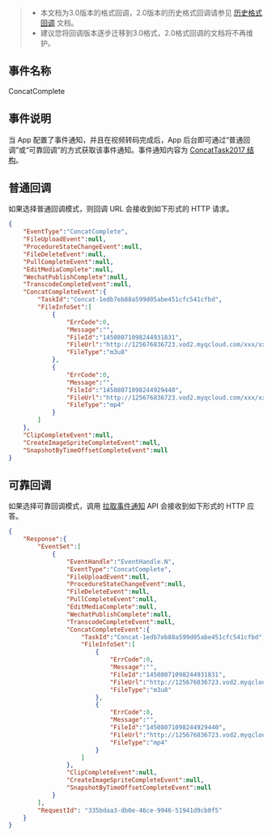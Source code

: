 >
>- 本文档为3.0版本的格式回调，2.0版本的历史格式回调请参见 [历史格式回调](https://intl.cloud.tencent.com/document/product/266/33962#ConcatComplete) 文档。
>- 建议您将回调版本逐步迁移到3.0格式，2.0格式回调的文档将不再维护。

## 事件名称
ConcatComplete

## 事件说明
当 App 配置了事件通知，并且在视频转码完成后，App 后台即可通过“普通回调”或“可靠回调”的方式获取该事件通知。事件通知内容为 [ConcatTask2017 结构](https://intl.cloud.tencent.com/document/product/266/34187#ConcatTask2017)。


## 普通回调
如果选择普通回调模式，则回调 URL 会接收到如下形式的 HTTP 请求。
```json
{
    "EventType":"ConcatComplete",
    "FileUploadEvent":null,
    "ProcedureStateChangeEvent":null,
    "FileDeleteEvent":null,
    "PullCompleteEvent":null,
    "EditMediaComplete":null,
    "WechatPublishComplete":null,
    "TranscodeCompleteEvent":null,
    "ConcatCompleteEvent":{
        "TaskId":"Concat-1edb7eb88a599d05abe451cfc541cfbd",
        "FileInfoSet":[
            {
                "ErrCode":0,
                "Message":"",
                "FileId":"14508071098244931831",
                "FileUrl":"http://125676836723.vod2.myqcloud.com/xxx/xxx/playlist.f6.m3u8",
                "FileType":"m3u8"
            },
            {
                "ErrCode":0,
                "Message":"",
                "FileId":"14508071098244929440",
                "FileUrl":"http://125676836723.vod2.myqcloud.com/xxx/xxx/f0.mp4",
                "FileType":"mp4"
            }
        ]
    },
    "ClipCompleteEvent":null,
    "CreateImageSpriteCompleteEvent":null,
    "SnapshotByTimeOffsetCompleteEvent":null
}
```

## 可靠回调
如果选择可靠回调模式，调用 [拉取事件通知](https://intl.cloud.tencent.com/document/product/266/34187) API 会接收到如下形式的 HTTP 应答。
```json
{
    "Response":{
        "EventSet":[
            {
                "EventHandle":"EventHandle.N",
                "EventType":"ConcatComplete",
                "FileUploadEvent":null,
                "ProcedureStateChangeEvent":null,
                "FileDeleteEvent":null,
                "PullCompleteEvent":null,
                "EditMediaComplete":null,
                "WechatPublishComplete":null,
                "TranscodeCompleteEvent":null,
                "ConcatCompleteEvent":{
                    "TaskId":"Concat-1edb7eb88a599d05abe451cfc541cfbd",
                    "FileInfoSet":[
                        {
                            "ErrCode":0,
                            "Message":"",
                            "FileId":"14508071098244931831",
                            "FileUrl":"http://125676836723.vod2.myqcloud.com/xxx/xxx/playlist.f6.m3u8",
                            "FileType":"m3u8"
                        },
                        {
                            "ErrCode":0,
                            "Message":"",
                            "FileId":"14508071098244929440",
                            "FileUrl":"http://125676836723.vod2.myqcloud.com/xxx/xxx/f0.mp4",
                            "FileType":"mp4"
                        }
                    ]
                },
                "ClipCompleteEvent":null,
                "CreateImageSpriteCompleteEvent":null,
                "SnapshotByTimeOffsetCompleteEvent":null
            }
        ],
		"RequestId": "335bdaa3-db0e-46ce-9946-51941d9cb0f5"
    }
}
```
